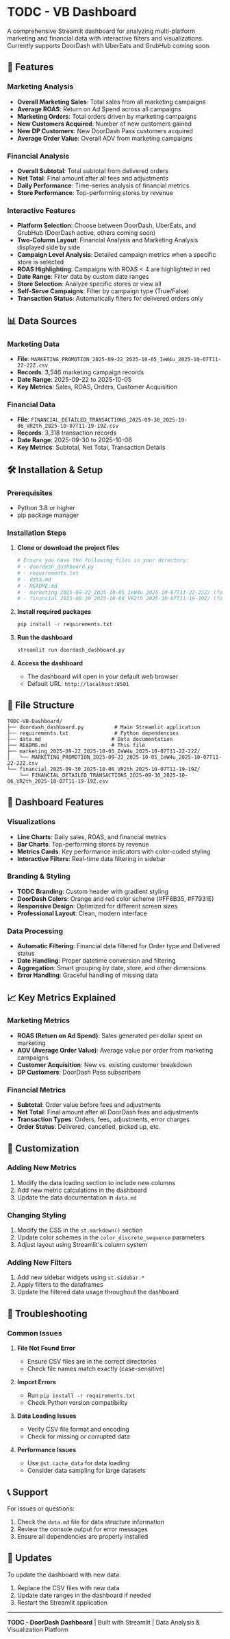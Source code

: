# TODC - VB Dashboard

A comprehensive Streamlit dashboard for analyzing multi-platform marketing and financial data with interactive filters and visualizations. Currently supports DoorDash with UberEats and GrubHub coming soon.

## 🚀 Features

### Marketing Analysis
- **Overall Marketing Sales**: Total sales from all marketing campaigns
- **Average ROAS**: Return on Ad Spend across all campaigns
- **Marketing Orders**: Total orders driven by marketing campaigns
- **New Customers Acquired**: Number of new customers gained
- **New DP Customers**: New DoorDash Pass customers acquired
- **Average Order Value**: Overall AOV from marketing campaigns

### Financial Analysis
- **Overall Subtotal**: Total subtotal from delivered orders
- **Net Total**: Final amount after all fees and adjustments
- **Daily Performance**: Time-series analysis of financial metrics
- **Store Performance**: Top-performing stores by revenue

### Interactive Features
- **Platform Selection**: Choose between DoorDash, UberEats, and GrubHub (DoorDash active, others coming soon)
- **Two-Column Layout**: Financial Analysis and Marketing Analysis displayed side by side
- **Campaign Level Analysis**: Detailed campaign metrics when a specific store is selected
- **ROAS Highlighting**: Campaigns with ROAS < 4 are highlighted in red
- **Date Range**: Filter data by custom date ranges
- **Store Selection**: Analyze specific stores or view all
- **Self-Serve Campaigns**: Filter by campaign type (True/False)
- **Transaction Status**: Automatically filters for delivered orders only

## 📊 Data Sources

### Marketing Data
- **File**: `MARKETING_PROMOTION_2025-09-22_2025-10-05_IeW4u_2025-10-07T11-22-22Z.csv`
- **Records**: 3,546 marketing campaign records
- **Date Range**: 2025-09-22 to 2025-10-05
- **Key Metrics**: Sales, ROAS, Orders, Customer Acquisition

### Financial Data
- **File**: `FINANCIAL_DETAILED_TRANSACTIONS_2025-09-30_2025-10-06_VR2th_2025-10-07T11-19-19Z.csv`
- **Records**: 3,318 transaction records
- **Date Range**: 2025-09-30 to 2025-10-06
- **Key Metrics**: Subtotal, Net Total, Transaction Details

## 🛠️ Installation & Setup

### Prerequisites
- Python 3.8 or higher
- pip package manager

### Installation Steps

1. **Clone or download the project files**
   ```bash
   # Ensure you have the following files in your directory:
   # - doordash_dashboard.py
   # - requirements.txt
   # - data.md
   # - README.md
   # - marketing_2025-09-22_2025-10-05_IeW4u_2025-10-07T11-22-22Z/ (folder)
   # - financial_2025-09-30_2025-10-06_VR2th_2025-10-07T11-19-19Z/ (folder)
   ```

2. **Install required packages**
   ```bash
   pip install -r requirements.txt
   ```

3. **Run the dashboard**
   ```bash
   streamlit run doordash_dashboard.py
   ```

4. **Access the dashboard**
   - The dashboard will open in your default web browser
   - Default URL: `http://localhost:8501`

## 📁 File Structure

```
TODC-VB-Dashboard/
├── doordash_dashboard.py          # Main Streamlit application
├── requirements.txt               # Python dependencies
├── data.md                       # Data documentation
├── README.md                     # This file
├── marketing_2025-09-22_2025-10-05_IeW4u_2025-10-07T11-22-22Z/
│   └── MARKETING_PROMOTION_2025-09-22_2025-10-05_IeW4u_2025-10-07T11-22-22Z.csv
└── financial_2025-09-30_2025-10-06_VR2th_2025-10-07T11-19-19Z/
    └── FINANCIAL_DETAILED_TRANSACTIONS_2025-09-30_2025-10-06_VR2th_2025-10-07T11-19-19Z.csv
```

## 🎨 Dashboard Features

### Visualizations
- **Line Charts**: Daily sales, ROAS, and financial metrics
- **Bar Charts**: Top-performing stores by revenue
- **Metrics Cards**: Key performance indicators with color-coded styling
- **Interactive Filters**: Real-time data filtering in sidebar

### Branding & Styling
- **TODC Branding**: Custom header with gradient styling
- **DoorDash Colors**: Orange and red color scheme (#FF6B35, #F7931E)
- **Responsive Design**: Optimized for different screen sizes
- **Professional Layout**: Clean, modern interface

### Data Processing
- **Automatic Filtering**: Financial data filtered for Order type and Delivered status
- **Date Handling**: Proper datetime conversion and filtering
- **Aggregation**: Smart grouping by date, store, and other dimensions
- **Error Handling**: Graceful handling of missing data

## 📈 Key Metrics Explained

### Marketing Metrics
- **ROAS (Return on Ad Spend)**: Sales generated per dollar spent on marketing
- **AOV (Average Order Value)**: Average value per order from marketing campaigns
- **Customer Acquisition**: New vs. existing customer breakdown
- **DP Customers**: DoorDash Pass subscribers

### Financial Metrics
- **Subtotal**: Order value before fees and adjustments
- **Net Total**: Final amount after all DoorDash fees and adjustments
- **Transaction Types**: Orders, fees, adjustments, error charges
- **Order Status**: Delivered, cancelled, picked up, etc.

## 🔧 Customization

### Adding New Metrics
1. Modify the data loading section to include new columns
2. Add new metric calculations in the dashboard
3. Update the data documentation in `data.md`

### Changing Styling
1. Modify the CSS in the `st.markdown()` section
2. Update color schemes in the `color_discrete_sequence` parameters
3. Adjust layout using Streamlit's column system

### Adding New Filters
1. Add new sidebar widgets using `st.sidebar.*`
2. Apply filters to the dataframes
3. Update the filtered data usage throughout the dashboard

## 🐛 Troubleshooting

### Common Issues

1. **File Not Found Error**
   - Ensure CSV files are in the correct directories
   - Check file names match exactly (case-sensitive)

2. **Import Errors**
   - Run `pip install -r requirements.txt`
   - Check Python version compatibility

3. **Data Loading Issues**
   - Verify CSV file format and encoding
   - Check for missing or corrupted data

4. **Performance Issues**
   - Use `@st.cache_data` for data loading
   - Consider data sampling for large datasets

## 📞 Support

For issues or questions:
1. Check the `data.md` file for data structure information
2. Review the console output for error messages
3. Ensure all dependencies are properly installed

## 🔄 Updates

To update the dashboard with new data:
1. Replace the CSV files with new data
2. Update date ranges in the dashboard if needed
3. Restart the Streamlit application

---

**TODC - DoorDash Dashboard** | Built with Streamlit | Data Analysis & Visualization Platform
